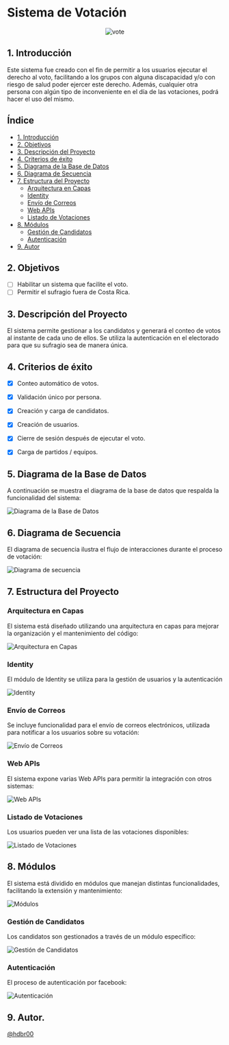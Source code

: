 # Sistema de Votación

<p align="center">
  <img src="https://github.com/user-attachments/assets/32f22ebb-ec4d-4610-af9e-e1f2dc161bce" alt="vote" />
</p>

## 1. Introducción
<p>Este sistema fue creado con el fin de permitir a los usuarios ejecutar el derecho al voto, facilitando a los grupos con alguna discapacidad y/o con riesgo de salud poder
 ejercer este derecho. Además, cualquier otra persona con algún tipo de inconveniente en el día de las votaciones, podrá hacer el uso del mismo.
</p>


## Índice
* [1. Introducción](#1-introducción)
* [2. Objetivos](#2-objetivos)
* [3. Descripción del Proyecto](#3-descripción-del-proyecto)
* [4. Criterios de éxito](#4-criterios-de-éxito)
* [5. Diagrama de la Base de Datos](#5-diagrama-de-la-base-de-datos)
* [6. Diagrama de Secuencia](#6-diagrama-de-secuencia)
* [7. Estructura del Proyecto](#7-estructura-del-proyecto)
  * [Arquitectura en Capas](#arquitectura-en-capas)
  * [Identity](#identity)
  * [Envío de Correos](#envío-de-correos)
  * [Web APIs](#web-apis)
  * [Listado de Votaciones](#listado-de-votaciones)
* [8. Módulos](#8-módulos)
  * [Gestión de Candidatos](#gestión-de-candidatos)
  * [Autenticación](#autenticación)
* [9. Autor](#9-autor) 



## 2. Objetivos

  - [ ] Habilitar un sistema que facilite el voto.
  - [ ] Permitir el sufragio fuera de Costa Rica.

## 3. Descripción del Proyecto
<p>
  El sistema permite gestionar a los candidatos y generará el conteo de votos al instante de cada uno de ellos. Se utiliza la autenticación en el electorado para que su sufragio sea de manera única. 
</p>


## 4. Criterios de éxito

- [x] Conteo automático de votos.
- [x] Validación único por persona. 
- [x] Creación y carga de candidatos. 
- [x] Creación de usuarios.
- [x] Cierre de sesión después de ejecutar el voto.
- [x] Carga de partidos / equipos.


## 5. Diagrama de la Base de Datos
<p> A continuación se muestra el diagrama de la base de datos que respalda la funcionalidad del sistema:</p>

![Diagrama de la Base de Datos](https://github.com/hdbr00/SVotacion/raw/main/Assets/DiagramaBD.png)

## 6. Diagrama de Secuencia
<p>El diagrama de secuencia ilustra el flujo de interacciones durante el proceso de votación:</p>

![Diagrama de secuencia](https://github.com/hdbr00/SVotacion/raw/main/Assets/Diagrama-de-secuencia.png)

## 7. Estructura del Proyecto

### Arquitectura en Capas
<p> El sistema está diseñado utilizando una arquitectura en capas para mejorar la organización y el mantenimiento del código:</p>

![Arquitectura en Capas](https://github.com/hdbr00/VotingSystem/assets/119827170/fa8318a0-d81b-49bb-8c29-55e9660b37db)

### Identity
<p>El módulo de Identity se utiliza para la gestión de usuarios y la autenticación</p>

![Identity](https://github.com/hdbr00/VotingSystem/assets/119827170/97e67733-d0e1-4c1f-81ba-6aa710662091)

### Envío de Correos
<p> Se incluye funcionalidad para el envío de correos electrónicos, utilizada para notificar a los usuarios sobre su votación:</p>

![Envío de Correos](https://github.com/hdbr00/VotingSystem/assets/119827170/0eae8b11-6eb6-4bad-8b09-dc83aba9181a)

### Web APIs
<p> El sistema expone varias Web APIs para permitir la integración con otros sistemas:</p>

![Web APIs](https://github.com/hdbr00/VotingSystem/assets/119827170/c9893df0-f8e2-43a4-bebf-edfce0eaf163)

### Listado de Votaciones
<p>Los usuarios pueden ver una lista de las votaciones disponibles:</p>

![Listado de Votaciones](https://github.com/hdbr00/VotingSystem/assets/119827170/548f0038-2ab2-4b59-b46e-7307bd6b680c)

## 8. Módulos

<p>El sistema está dividido en módulos que manejan distintas funcionalidades, facilitando la extensión y mantenimiento:</p>

![Módulos](https://github.com/hdbr00/VotingSystem/assets/119827170/b429c306-a267-43fe-be72-f812ce0fd64e)

### Gestión de Candidatos
<p> Los candidatos son gestionados a través de un módulo específico:</p>

![Gestión de Candidatos](https://github.com/hdbr00/VotingSystem/assets/119827170/c2a4df5a-1992-47ad-bde4-816125fff9b7)

### Autenticación
<p> El proceso de autenticación por facebook:</p>

![Autenticación](https://github.com/hdbr00/VotingSystem/assets/119827170/60dac356-9906-4922-879c-007457f050db)

## 9. Autor.
[@hdbr00](https://github.com/hdbr00)

